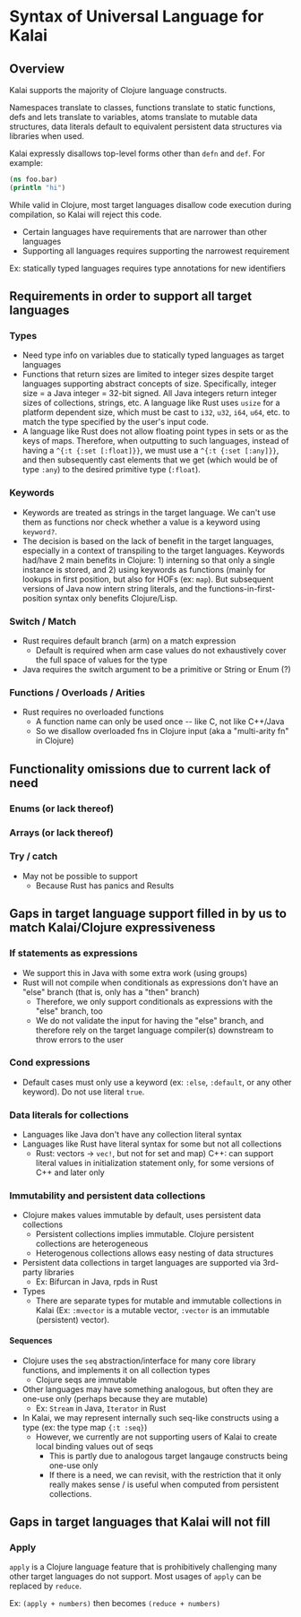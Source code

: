 # Syntax of Universal Language for Kalai
<!-- https://xkcd.com/927/ -->

## Overview

Kalai supports the majority of Clojure language constructs.

Namespaces translate to classes,
functions translate to static functions,
defs and lets translate to variables,
atoms translate to mutable data structures,
data literals default to equivalent persistent data structures via libraries when used.

Kalai expressly disallows top-level forms other than `defn` and `def`.
For example:

```clojure
(ns foo.bar)
(println "hi")
```

While valid in Clojure,
most target languages disallow code execution during compilation,
so Kalai will reject this code.

* Certain languages have requirements that are narrower than other languages
* Supporting all languages requires supporting the narrowest requirement

Ex: statically typed languages requires type annotations for new identifiers

## Requirements in order to support all target languages

### Types

* Need type info on variables due to statically typed languages as target languages
* Functions that return sizes are limited to integer sizes despite target languages supporting
abstract concepts of size. Specifically, integer size = a Java integer = 32-bit signed. All
  Java integers return integer sizes of collections, strings, etc. A language like Rust uses `usize`
  for a platform dependent size, which must be cast to `i32`, `u32`, `i64`, `u64`, etc. to match the
  type specified by the user's input code.
* A language like Rust does not allow floating point types in sets or as the keys of maps. 
  Therefore, when outputting to such languages, instead of having a `^{:t {:set [:float]}}`, we must use a `^{:t {:set [:any]}}`, and then subsequently cast elements that we get (which would be of type `:any`) to the desired primitive type (`:float`). 
  
### Keywords

* Keywords are treated as strings in the target language.
We can't use them as functions nor check whether a value is a keyword using `keyword?`.
* The decision is based on the lack of benefit in the target languages, especially in a context of transpiling to the target languages.
Keywords had/have 2 main benefits in Clojure: 1) interning so that only a single instance is stored, and 2) using keywords as functions (mainly for lookups in first position, but also for HOFs (ex: `map`).
  But subsequent versions of Java now intern string literals, and the functions-in-first-position syntax only benefits Clojure/Lisp.

### Switch / Match

* Rust requires default branch (arm) on a match expression
  * Default is required when arm case values do not exhaustively cover the full space of values for the type
* Java requires the switch argument to be a primitive or String or Enum (?)

### Functions / Overloads / Arities

* Rust requires no overloaded functions
  - A function name can only be used once -- like C, not like C++/Java
  - So we disallow overloaded fns in Clojure input (aka a "multi-arity fn" in Clojure) 

## Functionality omissions due to current lack of need 

### Enums (or lack thereof)

### Arrays (or lack thereof)

### Try / catch

* May not be possible to support
  * Because Rust has panics and Results

## Gaps in target language support filled in by us to match Kalai/Clojure expressiveness

### If statements as expressions

* We support this in Java with some extra work (using groups)
* Rust will not compile when conditionals as expressions don't have
  an "else" branch (that is, only has a "then" branch)
  - Therefore, we only support conditionals as expressions with the "else" branch, too
  - We do not validate the input for having the "else" branch, and therefore rely on the target language compiler(s) downstream to throw errors to the user 
  
### Cond expressions

* Default cases must only use a keyword (ex: `:else`, `:default`, or any other keyword). Do not use literal `true`.

### Data literals for collections

* Languages like Java don't have any collection literal syntax
* Languages like Rust have literal syntax for some but not all collections
  * Rust: vectors -> `vec!`, but not for set and map)
    C++: can support literal values in initialization statement only, for some versions of C++ and later only

### Immutability and persistent data collections

* Clojure makes values immutable by default, uses persistent data collections
  - Persistent collections implies immutable. Clojure persistent collections are heterogeneous
  - Heterogenous collections allows easy nesting of data structures
* Persistent data collections in target languages are supported via 3rd-party libraries
  - Ex: Bifurcan in Java, rpds in Rust
* Types
  - There are separate types for mutable and immutable collections in Kalai (Ex: `:mvector` is a mutable vector, `:vector` is an immutable (persistent) vector).
  
#### Sequences
  
* Clojure uses the `seq` abstraction/interface for many core library functions, and implements it on all collection types
  - Clojure seqs are immutable
* Other languages may have something analogous, but often they are one-use only (perhaps because they are mutable)
  - Ex: `Stream` in Java, `Iterator` in Rust
* In Kalai, we may represent internally such seq-like constructs using a type (ex: the type map `{:t :seq}`)
  - However, we currently are not supporting users of Kalai to create local binding values out of seqs
    * This is partly due to analogous target langauge constructs being one-use only
    * If there is a need, we can revisit, with the restriction that it only really makes sense / is useful when computed from persistent collections.
  
## Gaps in target languages that Kalai will not fill

### Apply

`apply` is a Clojure language feature that is prohibitively challenging many other target languages do not support.
Most usages of `apply` can be replaced by `reduce`.

Ex: `(apply + numbers)` then becomes `(reduce + numbers)`